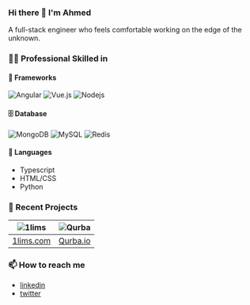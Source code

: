 ### Hi there 👋 I'm Ahmed

A full-stack engineer who feels comfortable working on the edge of the unknown.

### 🤹🏻 Professional Skilled in
#### 🧰 Frameworks
![Angular](https://img.shields.io/badge/-Angular-DD0031?style=flat-square&logo=angular)
![Vue.js](https://img.shields.io/badge/-Vuejs-black?style=flat-square&logo=vue.js)
![Nodejs](https://img.shields.io/badge/-Nodejs-black?style=flat-square&logo=Node.js)

#### 🗄️ Database
![MongoDB](https://img.shields.io/badge/-MongoDB-black?style=flat-square&logo=mongodb)
![MySQL](https://img.shields.io/badge/-MySQL-black?style=flat-square&logo=mysql)
![Redis](https://img.shields.io/badge/-Redis-black?style=flat-square&logo=Redis)

#### 📙 Languages
- Typescript
- HTML/CSS
- Python


### 🏁 Recent Projects
| ![1lims](https://www.1lims.com/wp-content/uploads/2018/05/Logo-black-1.png) | ![Qurba](https://media-exp1.licdn.com/dms/image/C4D0BAQEDEFoYM8t1vA/company-logo_100_100/0?e=1602720000&v=beta&t=YPved9z4bIHsBdLlX5FtDoj9LKMqmzp5fgkY-J-feog) |
| ------------- | ------------- |
| [1lims.com](https://www.1lims.com) | [Qurba.io](https://Qurba.io) |

### 📫 How to reach me
- [linkedin](https://www.linkedin.com/in/weezyjr/)
- [twitter](https://twitter.com/ahmed_niggz)


<!--
**weezyjr/weezyjr** is a ✨ _special_ ✨ repository because its `README.md` (this file) appears on your GitHub profile.

Here are some ideas to get you started:

- 🔭 I’m currently working on ...
- 🌱 I’m currently learning ...
- 👯 I’m looking to collaborate on ...
- 🤔 I’m looking for help with ...
- 💬 Ask me about ...
- 📫 How to reach me: ...
- 😄 Pronouns: ...
- ⚡ Fun fact: ...
-->
